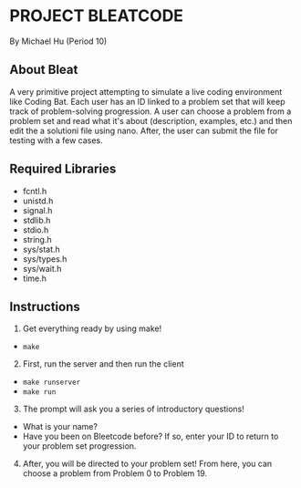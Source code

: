 # PROJECT BLEATCODE
By Michael Hu (Period 10) 
## About Bleat
A very primitive project attempting to simulate a live coding environment like Coding Bat. Each user has an ID linked to a problem set that will keep track of problem-solving progression.
A user can choose a problem from a problem set and read what it's about (description, examples, etc.) and then edit the a solutioni file using nano. After, the user can submit the file for testing with a few cases.
## Required Libraries
- fcntl.h
- unistd.h
- signal.h
- stdlib.h
- stdio.h
- string.h
- sys/stat.h
- sys/types.h
- sys/wait.h
- time.h
## Instructions
1. Get everything ready by using make!
  - `make`
2. First, run the server and then run the client
  - `make runserver`
  - `make run`
3. The prompt will ask you a series of introductory questions!
- What is your name?
- Have you been on Bleetcode before? If so, enter your ID to return to your problem set progression.
4. After, you will be directed to your problem set! From here, you can choose a problem from Problem 0 to Problem 19.
